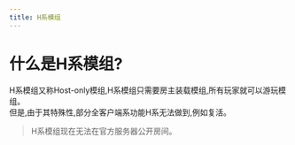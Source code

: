 ```yaml
---
title: H系模组
---
```

# 什么是H系模组?
H系模组又称Host-only模组,H系模组只需要房主装载模组,所有玩家就可以游玩模组。<br>
但是,由于其特殊性,部分全客户端系功能H系无法做到,例如复活。

> H系模组现在无法在官方服务器公开房间。